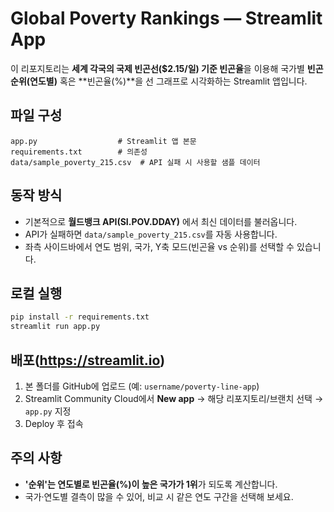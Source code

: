 
# Global Poverty Rankings — Streamlit App

이 리포지토리는 **세계 각국의 국제 빈곤선($2.15/일) 기준 빈곤율**을 이용해
국가별 **빈곤 순위(연도별)** 혹은 **빈곤율(%)**을 선 그래프로 시각화하는 Streamlit 앱입니다.

## 파일 구성
```
app.py                  # Streamlit 앱 본문
requirements.txt        # 의존성
data/sample_poverty_215.csv  # API 실패 시 사용할 샘플 데이터
```

## 동작 방식
- 기본적으로 **월드뱅크 API(SI.POV.DDAY)** 에서 최신 데이터를 불러옵니다.
- API가 실패하면 `data/sample_poverty_215.csv`를 자동 사용합니다.
- 좌측 사이드바에서 연도 범위, 국가, Y축 모드(빈곤율 vs 순위)를 선택할 수 있습니다.

## 로컬 실행
```bash
pip install -r requirements.txt
streamlit run app.py
```

## 배포(https://streamlit.io)
1. 본 폴더를 GitHub에 업로드 (예: `username/poverty-line-app`)
2. Streamlit Community Cloud에서 **New app** → 해당 리포지토리/브랜치 선택 → `app.py` 지정
3. Deploy 후 접속

## 주의 사항
- **'순위'는 연도별로 빈곤율(%)이 높은 국가가 1위**가 되도록 계산합니다.
- 국가·연도별 결측이 많을 수 있어, 비교 시 같은 연도 구간을 선택해 보세요.
